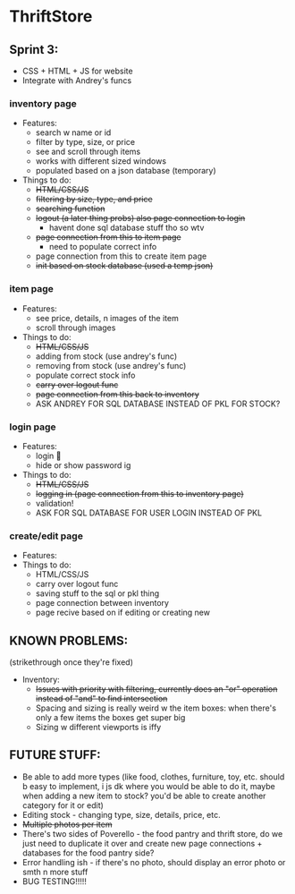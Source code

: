 # ThriftStore

## Sprint 3:
  - CSS + HTML + JS for website
  - Integrate with Andrey's funcs
###  inventory page
- Features:
  - search w name or id
  - filter by type, size, or price
  - see and scroll through items
  - works with different sized windows
  - populated based on a json database (temporary)
- Things to do:
  - ~~HTML/CSS/JS~~
  - ~~filtering by size, type, and price~~
  - ~~searching function~~
  - ~~logout (a later thing probs) also page connection to login~~
    - havent done sql database stuff tho so wtv
  - ~~page connection from this to item page~~
      - need to populate correct info
  - page connection from this to create item page
  - ~~init based on stock database (used a temp json)~~
###  item page
- Features:
  - see price, details, n images of the item
  - scroll through images
- Things to do:
  - ~~HTML/CSS/JS~~
  - adding from stock (use andrey's func)
  - removing from stock (use andrey's func)
  - populate correct stock info
  - ~~carry over logout func~~
  - ~~page connection from this back to inventory~~
  - ASK ANDREY FOR SQL DATABASE INSTEAD OF PKL FOR STOCK?
###  login page
- Features:
  - login 🤯
  - hide or show password ig
- Things to do:
  - ~~HTML/CSS/JS~~
  - ~~logging in (page connection from this to inventory page)~~
  - validation!
  - ASK FOR SQL DATABASE FOR USER LOGIN INSTEAD OF PKL
 
###  create/edit page
- Features:
- Things to do:
  - HTML/CSS/JS
  - carry over logout func
  - saving stuff to the sql or pkl thing
  - page connection between inventory
  - page recive based on if editing or creating new

## KNOWN PROBLEMS:
  (strikethrough once they're fixed)
  - Inventory:
    - ~~Issues with priority with filtering, currently does an "or" operation instead of "and" to find intersection~~
    - Spacing and sizing is really weird w the item boxes: when there's only a few items the boxes get super big
    - Sizing w different viewports is iffy

## FUTURE STUFF:
  - Be able to add more types (like food, clothes, furniture, toy, etc. should b easy to implement, i js dk where you would be able to do it, maybe when adding a new item to stock? you'd be able to create another category for it or edit)
  - Editing stock -  changing type, size, details, price, etc.
  - ~~Multiple photos per item~~
  - There's two sides of Poverello - the food pantry and thrift store, do we just need to duplicate it over and create new page connections + databases for the food pantry side?
  - Error handling ish - if there's no photo, should display an error photo or smth n more stuff
  - BUG TESTING!!!!!
